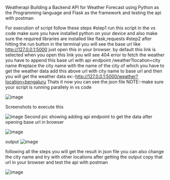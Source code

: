 
Weatherapi
Building a Backend API for Weather Forecast using Python as the Programming language and Flask as the framework and testing the api with postman

For execution of script follow these steps
#step1
run this script in the vs code make sure you have installed python on your device and also make sure the required libraries are installed like flask,requests
#step2
after hitting the run button in the terminal you will see the base url like http://127.0.0.1:5000 just open this in your browser.
by default this link is selected when you open this link you will see 404 error to fetch the weather you have to append this base url with api endpoint
/weather?location=city name #replace the city name with the name of the city of which you have to get the weather data
add this above url with city name to base url and then you will get the weather data ex:-http://127.0.0.1:5000/weather?location=bengaluru
Thats it now you can see the json file NOTE:-make sure your script is running parallely in vs code

![image](https://github.com/Vaibhavisooda/Vaibhavisooda/assets/150245603/71e73f89-b955-49ba-8341-d23835a42858)

Screenshots to execute this

![image](https://github.com/Vaibhavisooda/Vaibhavisooda/assets/150245603/c2e52787-a0b6-4ec1-b572-479a9f997843)
Second pic showing adding api endpoint to get the data after opening base url in browser

![image](https://github.com/Vaibhavisooda/Vaibhavisooda/assets/150245603/08afdb5a-522d-4dea-8d27-f3867079f7bf)

output
![image](https://github.com/Vaibhavisooda/Vaibhavisooda/assets/150245603/ce43225a-99bf-4ef3-b75b-ecefc08a3010)

following all the steps you will get the result in json file you can also change the city name and try with other locations
after getting the output copy that url in your browser and test the api with postman

![image](https://github.com/Vaibhavisooda/Vaibhavisooda/assets/150245603/6cd93dcb-4636-4390-b530-f96851b2ad9f)









